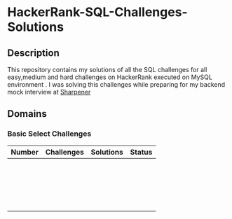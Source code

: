 # HackerRank-SQL-Challenges-Solutions

## Description

This repository contains my solutions of all the SQL challenges for all easy,medium and hard challenges on HackerRank executed on MySQL environment . I was solving this challenges while preparing for my backend mock interview at [Sharpener](https://sharpener.tech)

## Domains

### Basic Select Challenges

| Number | Challenges | Solutions | Status |
| ------ | ---------- | --------- | ------ |
|        |            |           |        |
|        |            |           |        |
|        |            |           |        |
|        |            |           |        |
|        |            |           |        |
|        |            |           |        |
|        |            |           |        |
|        |            |           |        |
|        |            |           |        |
|        |            |           |        |
|        |            |           |        |
|        |            |           |        |
|        |            |           |        |
|        |            |           |        |
|        |            |           |        |
|        |            |           |        |
|        |            |           |        |
|        |            |           |        |
|        |            |           |        |
|        |            |           |        |

